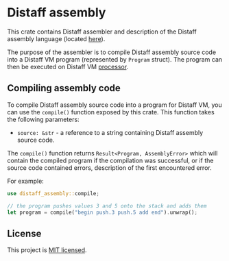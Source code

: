 # Distaff assembly
This crate contains Distaff assembler and description of the Distaff assembly language (located [here](doc/assembly.md)).

The purpose of the assembler is to compile Distaff assembly source code into a Distaff VM program (represented by `Program` struct). The program can then be executed on Distaff VM [processor](../processor).

## Compiling assembly code
To compile Distaff assembly source code into a program for Distaff VM, you can use the `compile()` function exposed by this crate. This function takes the following parameters:

* `source: &str` - a reference to a string containing Distaff assembly source code.

The `compile()` function returns `Result<Program, AssemblyError>` which will contain the compiled program if the compilation was successful, or if the source code contained errors, description of the first encountered error.

For example:
```Rust
use distaff_assembly::compile;

// the program pushes values 3 and 5 onto the stack and adds them
let program = compile("begin push.3 push.5 add end").unwrap();
```

## License
This project is [MIT licensed](../LICENSE).